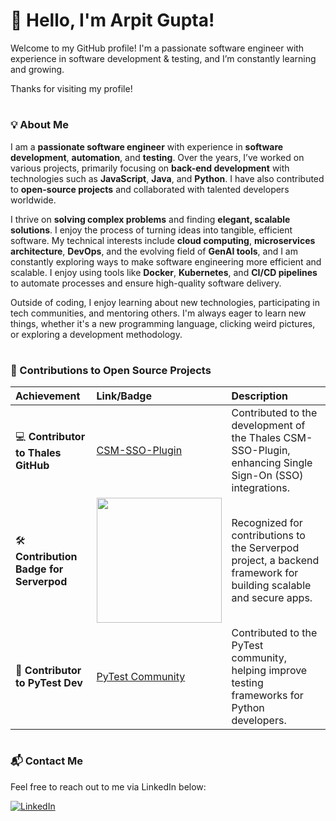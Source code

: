 # 👋 Hello, I'm Arpit Gupta!

Welcome to my GitHub profile! I'm a passionate software engineer with experience in software development & testing, and I’m constantly learning and growing.  

Thanks for visiting my profile! 

#

### 💡 About Me

I am a **passionate software engineer** with experience in **software development**, **automation**, and **testing**. Over the years, I’ve worked on various projects, primarily focusing on **back-end development** with technologies such as **JavaScript**, **Java**, and **Python**. I have also contributed to **open-source projects** and collaborated with talented developers worldwide.

I thrive on **solving complex problems** and finding **elegant, scalable solutions**. I enjoy the process of turning ideas into tangible, efficient software. My technical interests include **cloud computing**, **microservices architecture**, **DevOps**, and the evolving field of **GenAI tools**, and I am constantly exploring ways to make software engineering more efficient and scalable. I enjoy using tools like **Docker**, **Kubernetes**, and **CI/CD pipelines** to automate processes and ensure high-quality software delivery.

Outside of coding, I enjoy learning about new technologies, participating in tech communities, and mentoring others. I'm always eager to learn new things, whether it's a new programming language, clicking weird pictures, or exploring a development methodology.

#

### 🏅 Contributions to Open Source Projects

| Achievement | Link/Badge | Description |
|:-----------|:-----------|:-----------|
| 💻 **Contributor to Thales GitHub** | [CSM-SSO-Plugin](https://github.com/ThalesGroup/csm-sso-plugin) | Contributed to the development of the Thales CSM-SSO-Plugin, enhancing Single Sign-On (SSO) integrations. |
| 🛠️ **Contribution Badge for Serverpod** | <a href="https://community.vaunt.dev/board/arpitgupta-it/achievements"><img src="https://api.vaunt.dev/v1/github/entities/arpitgupta-it/achievements/8d50131a-5390-4930-bf76-358636f52f0b?format=svg&style=raw" width="200"/></a> | Recognized for contributions to the Serverpod project, a backend framework for building scalable and secure apps. |
| 🐍 **Contributor to PyTest Dev** | [PyTest Community](https://github.com/pytest-dev/pytest) | Contributed to the PyTest community, helping improve testing frameworks for Python developers. |


#

### 📬 Contact Me

Feel free to reach out to me via LinkedIn below:

[![LinkedIn](https://img.shields.io/badge/LinkedIn-0A66C2?style=for-the-badge&logo=linkedin&logoColor=white)](https://linkedin.com/in/arpitgupta-it)
